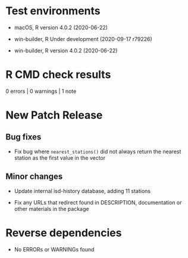 # Test environments

  - macOS, R version 4.0.2 (2020-06-22)

  - win-builder, R Under development (2020-09-17 r79226)

  - win-builder, R version 4.0.2 (2020-06-22)

# R CMD check results

0 errors | 0 warnings | 1 note

# New Patch Release

## Bug fixes

* Fix bug where `nearest_stations()` did not always return the nearest station as the first value in the vector

## Minor changes

* Update internal isd-history database, adding 11 stations

* Fix any URLs that redirect found in DESCRIPTION, documentation or other materials in the package

# Reverse dependencies

- No ERRORs or WARNINGs found
